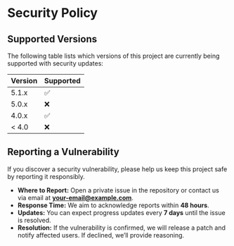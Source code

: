 # Security Policy

## Supported Versions
The following table lists which versions of this project are currently being supported with security updates:

| Version | Supported |
|---------|-----------|
| 5.1.x   | ✅ |
| 5.0.x   | ❌ |
| 4.0.x   | ✅ |
| < 4.0   | ❌ |

## Reporting a Vulnerability
If you discover a security vulnerability, please help us keep this project safe by reporting it responsibly.

- **Where to Report:** Open a private issue in the repository or contact us via email at **your-email@example.com**.  
- **Response Time:** We aim to acknowledge reports within **48 hours**.  
- **Updates:** You can expect progress updates every **7 days** until the issue is resolved.  
- **Resolution:** If the vulnerability is confirmed, we will release a patch and notify affected users. If declined, we’ll provide reasoning.  
